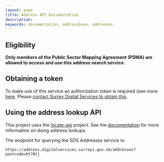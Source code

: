 ```yaml
---
layout: page
title: Address API Documentation
description: 
keywords: documentation, addressbase, addresses
---
```


## Eligibility

**Only members of the Public Sector Mapping Agreement (PSMA) are allowed to access and use this address search service.**

## Obtaining a token

To make use of this service an authorization token is required (see more [here](https://github.com/surreydigitalservices/locate-api#authorization). Please [contact Surrey Digital Services to obtain this](https://docs.google.com/forms/d/1J1gtgUgMgPaB-gSEcZQtPnefQb5ePVoqycZAHHuLRpo/viewform).

## Using the address lookup API

This project uses the [locate-api](https://github.com/surreydigitalservices/locate-api) project. See the [documentation](https://github.com/surreydigitalservices/locate-api#address-lookups) for more information on doing address lookups.

The endpoint for querying the SDS Addresses service is:

`https://address.digitalservices.surreyi.gov.uk/addresses?postcode=kt70tj`
